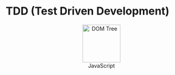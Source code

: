 # TDD (Test Driven Development)

<figure style="text-align: center">
   <img src="https://upload.wikimedia.org/wikipedia/commons/thumb/6/6a/JavaScript-logo.png/640px-JavaScript-logo.png" alt="DOM Tree" width="100" />
   <figcaption>JavaScript</figcaption>
</figure>
